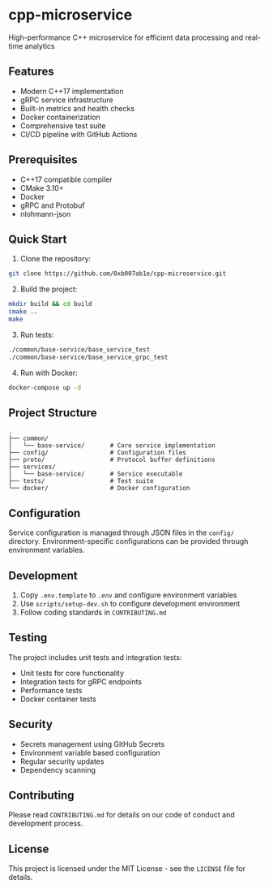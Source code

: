 # cpp-microservice

High-performance C++ microservice for efficient data processing and real-time analytics

## Features

- Modern C++17 implementation
- gRPC service infrastructure
- Built-in metrics and health checks
- Docker containerization
- Comprehensive test suite
- CI/CD pipeline with GitHub Actions

## Prerequisites

- C++17 compatible compiler
- CMake 3.10+
- Docker
- gRPC and Protobuf
- nlohmann-json

## Quick Start

1. Clone the repository:
```bash
git clone https://github.com/0xb007ab1e/cpp-microservice.git
```

2. Build the project:
```bash
mkdir build && cd build
cmake ..
make
```

3. Run tests:
```bash
./common/base-service/base_service_test
./common/base-service/base_service_grpc_test
```

4. Run with Docker:
```bash
docker-compose up -d
```

## Project Structure

```
.
├── common/
│   └── base-service/       # Core service implementation
├── config/                 # Configuration files
├── proto/                  # Protocol buffer definitions
├── services/
│   └── base-service/       # Service executable
├── tests/                  # Test suite
└── docker/                 # Docker configuration
```

## Configuration

Service configuration is managed through JSON files in the `config/` directory.
Environment-specific configurations can be provided through environment variables.

## Development

1. Copy `.env.template` to `.env` and configure environment variables
2. Use `scripts/setup-dev.sh` to configure development environment
3. Follow coding standards in `CONTRIBUTING.md`

## Testing

The project includes unit tests and integration tests:
- Unit tests for core functionality
- Integration tests for gRPC endpoints
- Performance tests
- Docker container tests

## Security

- Secrets management using GitHub Secrets
- Environment variable based configuration
- Regular security updates
- Dependency scanning

## Contributing

Please read `CONTRIBUTING.md` for details on our code of conduct and development process.

## License

This project is licensed under the MIT License - see the `LICENSE` file for details.
